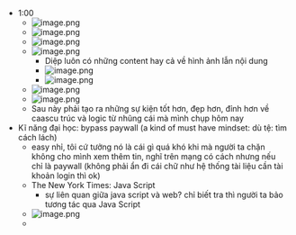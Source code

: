 - 1:00
	- ![image.png](../assets/image_1667671500558_0.png)
	- ![image.png](../assets/image_1667671527943_0.png)
	- ![image.png](../assets/image_1667671551894_0.png)
	- ![image.png](../assets/image_1667671581531_0.png)
		- Diệp luôn có những content hay cả về hình ảnh lẫn nội dung
		- ![image.png](../assets/image_1667671612693_0.png)
		- ![image.png](../assets/image_1667671621026_0.png)
	- ![image.png](../assets/image_1667671645300_0.png)
	- ![image.png](../assets/image_1667671668629_0.png)
	- Sau này phải tạo ra những sự kiện tốt hơn, đẹp hơn, đỉnh hơn về caascu trúc và logic từ nhũng cái mà mình chụp hôm nay
- Kĩ năng đại học: bypass paywall (a kind of must have mindset: dù tệ: tìm cách lách)
	- easy nhỉ, tôi cứ tưởng nó là cái gì quá khó khi mà người ta chặn không cho mình xem thêm tin, nghĩ trên mạng có cách nhưng nếu chỉ là paywall (không phải ẩn đi cái chữ như hệ thống tài liệu cần tài khoản login thì ok)
	- The New York Times: Java Script
		- sự liên quan giữa java script và web? chỉ biết tra thì người ta bảo tương tác qua Java Script
	- ![image.png](../assets/image_1667698856070_0.png)
	-
